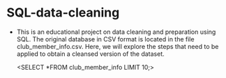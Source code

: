 # SQL-data-cleaning
- This is an educational project on data cleaning and preparation using SQL. The original database in CSV format is located in the file club_member_info.csv. Here, we will explore the steps that need to be applied to obtain a cleansed version of the dataset.

    
    <SELECT *FROM club_member_info LIMIT 10;>

  


    <?php
        echo "Hello world!";
    ?>
        
    


